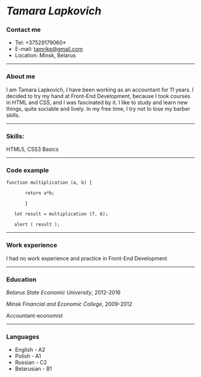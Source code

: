 # ***Tamara Lapkovich*** 

###  **Contact me**
* Tel: +37529179060*
* E-mail: tamrike@gmail.com
* Location: Minsk, Belarus
****
### **About me**
I am Tamara Lapkovich, I have been working as an accountant for 11 years. I decided to try my hand at Front-End Development, because I took courses in HTML and CSS, and I was fascinated by it. I like to study and learn new things, quite sociable and lively. In my free time, I try not to lose my barber skills.
****
### **Skills:**
HTML5, CSS3 Basics
****
### **Code example**
``` 
function multiplication (a, b) {

       return a*b;

       }
       
   let result = multiplication (7, 6);
   
   alert ( result ); 
   ```
****
### **Work experience**
I had no work experience and practice in Front-End Development
****
### **Education**
*Belarus State Economic University*, 2012-2016 

*Minsk Financial and Economic College*, 2009-2012

Accountant-economist
****
### **Languages**
* English - A2
* Polish - A1
* Russian - С2
* Belarusian - B1
